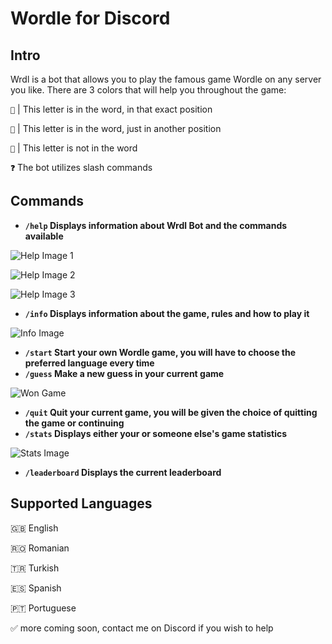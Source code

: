 # Wordle for Discord

## Intro
Wrdl is a bot that allows you to play the famous game Wordle on any server you like.
There are 3 colors that will help you throughout the game:

`💚` | This letter is in the word, in that exact position

`💛` | This letter is in the word, just in another position

`🖤` | This letter is not in the word

**`❓`** The bot utilizes slash commands

## Commands

- **`/help` Displays information about Wrdl Bot and the commands available**

![Help Image 1](https://cdn.discordapp.com/attachments/1071147069982642246/1112041234811334728/image.png)

![Help Image 2](https://cdn.discordapp.com/attachments/1071147069982642246/1112041235033628712/image.png)

![Help Image 3](https://cdn.discordapp.com/attachments/1071147069982642246/1112041235394330624/image.png)

- **`/info` Displays information about the game, rules and how to play it**

![Info Image](https://cdn.discordapp.com/attachments/1071147069982642246/1112041523807277109/image.png)

- **`/start` Start your own Wordle game, you will have to choose the preferred language every time**
- **`/guess` Make a new guess in your current game**

![Won Game](https://cdn.discordapp.com/attachments/1071147069982642246/1112037596781092865/image.png)

- **`/quit` Quit your current game, you will be given the choice of quitting the game or continuing**
- **`/stats` Displays either your or someone else's game statistics**

![Stats Image](https://cdn.discordapp.com/attachments/1071147069982642246/1112041991283421245/image.png)

- **`/leaderboard` Displays the current leaderboard**

## Supported Languages
🇬🇧 English

🇷🇴 Romanian

🇹🇷 Turkish

🇪🇸 Spanish

🇵🇹 Portuguese

✅ more coming soon, contact me on Discord if you wish to help
